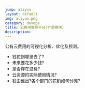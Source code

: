 ```yaml
---
jump: aliyun
layout: default
img: aliyun.png
category: devops
title: 云费用管理平台(扩展模块)
description:
---
```

公有云费用的可视化分析、优化及预测。
 * 钱花到哪里去了?
 * 未来要花多少钱?
 * 是否存在浪费?
 * 云资源的实际使用情况?
 * 钱由谁出?各个部门的花销如何分摊?